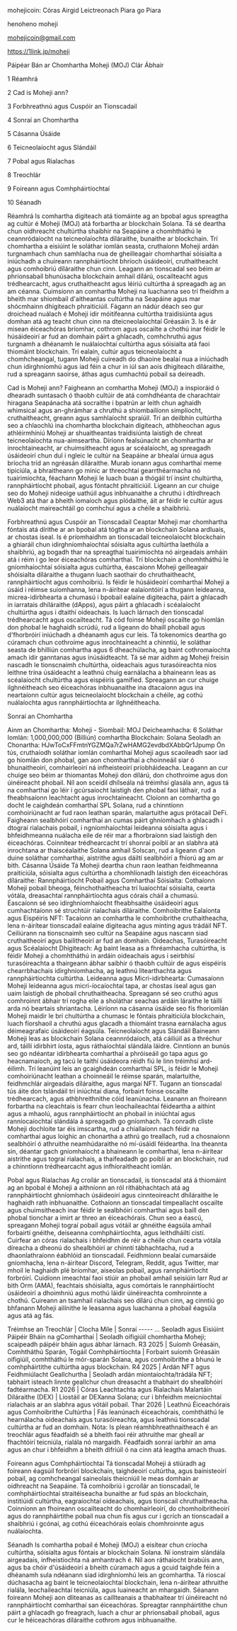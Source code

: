 mohejicoin: Córas Airgid Leictreonach Piara go Piara

henoheno moheji

mohejicoin@gmail.com

https://1link.jp/moheji

Páipéar Bán ar Chomhartha Moheji (MOJ) Clár Ábhair

1 Réamhrá

2 Cad is Moheji ann?

3 Forbhreathnú agus Cuspóir an Tionscadail

4 Sonraí an Chomhartha

5 Cásanna Úsáide

6 Teicneolaíocht agus Slándáil

7 Pobal agus Rialachas

8 Treochlár

9 Foireann agus Comhpháirtíochtaí

10 Séanadh

Réamhrá Is comhartha digiteach atá tiomáinte ag an bpobal agus spreagtha ag cultúr é Moheji (MOJ) atá forbartha ar blockchain Solana. Tá sé deartha chun oidhreacht chultúrtha shaibhir na Seapáine a chomhtháthú le ceannródaíocht na teicneolaíochta díláraithe, bunaithe ar blockchain. Trí chomhartha a eisiúint le soláthar iomlán seasta, cruthaíonn Moheji ardán turgnamhach chun samhlacha nua de gheilleagair chomharthaí sóisialta a iniúchadh a chuireann rannpháirtíocht bhríoch úsáideoirí, cruthaitheacht agus comhoibriú díláraithe chun cinn. Leagann an tionscadal seo béim ar phrionsabail bhunúsacha blockchain amhail dílárú, oscailteacht agus trédhearcacht, agus cruthaitheacht agus léiriú cultúrtha á spreagadh ag an am céanna. Cuimsíonn an comhartha Moheji na luachanna seo trí fheidhm a bheith mar shiombail d'aitheantas cultúrtha na Seapáine agus mar shócmhainn dhigiteach phraiticiúil. Fágann an nádúr déach seo gur droichead nuálach é Moheji idir móitífeanna cultúrtha traidisiúnta agus domhan atá ag teacht chun cinn na dteicneolaíochtaí Gréasáin 3. Is é ár misean éiceachóras bríomhar, cothrom agus oscailte a chothú inar féidir le húsáideoirí ar fud an domhain páirt a ghlacadh, comhchruthú agus turgnamh a dhéanamh le nuálaíochtaí cultúrtha agus sóisialta atá faoi thiomáint blockchain. Trí ealaín, cultúr agus teicneolaíocht a chomhcheangal, tugann Moheji cuireadh do dhaoine bealaí nua a iniúchadh chun idirghníomhú agus iad féin a chur in iúl san aois dhigiteach díláraithe, rud a spreagann saoirse, áthas agus cumhachtú pobail sa deireadh.

Cad is Moheji ann? Faigheann an comhartha Moheji (MOJ) a inspioráid ó dhearadh suntasach ó thaobh cultúir de atá comhdhéanta de charachtair hiragana Seapánacha atá socraithe i bpatrún ar leith chun aghaidh whimsical agus an-ghrámhar a chruthú a shiombailíonn simplíocht, cruthaitheacht, greann agus samhlaíocht spraíúil. Trí an deilbhín cultúrtha seo a chlaochlú ina chomhartha blockchain digiteach, athbheochan agus athléirmhíniú Moheji ar shuaitheantas traidisiúnta laistigh de chreat teicneolaíochta nua-aimseartha. Díríonn fealsúnacht an chomhartha ar inrochtaineacht, ar chuimsitheacht agus ar scéalaíocht, ag spreagadh úsáideoirí chun dul i ngleic le cultúr na Seapáine ar bhealaí úrnua agus bríocha tríd an ngréasán díláraithe. Murab ionann agus comharthaí meme tipiciúla, a bhraitheann go minic ar threochtaí gearrthéarmacha nó tuairimíochta, féachann Moheji le luach buan a thógáil trí insint chultúrtha, rannpháirtíocht phobail, agus fóntacht phraiticiúil. Ligeann an cur chuige seo do Moheji nideoige uathúil agus inbhuanaithe a chruthú i dtírdhreach Web3 atá thar a bheith iomaíoch agus plódaithe, áit ar féidir le cultúr agus nuálaíocht maireachtáil go comhchuí agus a chéile a shaibhriú.

Forbhreathnú agus Cuspóir an Tionscadail Ceaptar Moheji mar chomhartha fóntais atá dírithe ar an bpobal atá tógtha ar an blockchain Solana ardluais, ar chostas íseal. Is é príomhaidhm an tionscadail teicneolaíocht blockchain a ghiaráil chun idirghníomhaíochtaí sóisialta agus cultúrtha laethúla a shaibhriú, ag bogadh thar na spreagthaí tuairimíochta nó airgeadais amháin atá i réim i go leor éiceachóras comharthaí. Trí blockchain a chomhtháthú le gníomhaíochtaí sóisialta agus cultúrtha, éascaíonn Moheji geilleagair shóisialta díláraithe a thugann luach saothair do chruthaitheacht, rannpháirtíocht agus comhoibriú. Is féidir le húsáideoirí comharthaí Moheji a úsáid i réimse suíomhanna, lena n-áirítear ealaíontóirí a thugann leideanna, micrea-idirbhearta a chumasú i bpobail ealaíne digiteacha, páirt a ghlacadh in iarratais dhíláraithe (dApps), agus páirt a ghlacadh i scéalaíocht chultúrtha agus i dtaithí oideachais. Is luach lárnach den tionscadal trédhearcacht agus oscailteacht. Tá cód foinse Moheji oscailte go hiomlán don phobal le haghaidh scrúdú, rud a ligeann do bhaill phobail agus d'fhorbróirí iniúchadh a dhéanamh agus cur leis. Tá tokenomics deartha go cúramach chun cothroime agus inrochtaineacht a chinntiú, le soláthar seasta de bhilliún comhartha agus 6 dheachúlacha, ag baint cothromaíochta amach idir ganntanas agus inúsáidteacht. Tá sé mar aidhm ag Moheji freisin nascadh le tionscnaimh chultúrtha, oideachais agus turasóireachta níos leithne trína úsáideacht a leathnú chuig earnálacha a bhaineann leas as scéalaíocht chultúrtha agus eispéiris gamified. Spreagann an cur chuige ilghnéitheach seo éiceachóras inbhuanaithe ina dtacaíonn agus ina neartaíonn cultúr agus teicneolaíocht blockchain a chéile, ag cothú nuálaíochta agus rannpháirtíochta ar ilghnéitheacha.

Sonraí an Chomhartha

Ainm an Chomhartha: Moheji - Siombail: MOJ
Deicheamhacha: 6
Soláthar Iomlán: 1,000,000,000 (Billiún) comhartha
Blockchain: Solana
Seoladh an Chonartha: HJwToCxFFmtnYGZMQa7rZwHAMG2evdbdXAbbQr1Jpump
Ón tús, cruthaíodh soláthar iomlán comharthaí Moheji agus scaoileadh saor iad go hiomlán don phobal, gan aon chomharthaí a choinneáil siar ó bhunaitheoirí, comhairleoirí ná infheisteoirí príobháideacha. Leagann an cur chuige seo béim ar thiomantas Moheji don dílárú, don chothroime agus don úinéireacht phobail. Níl aon sceidil dhílseála ná tréimhsí glasála ann, agus tá na comharthaí go léir i gcúrsaíocht laistigh den phobal faoi láthair, rud a fheabhsaíonn leachtacht agus inrochtaineacht. Cloíonn an comhartha go docht le caighdeán comharthaí SPL Solana, rud a chinntíonn comhoiriúnacht ar fud raon leathan sparán, malartuithe agus prótacail DeFi. Faigheann sealbhóirí comharthaí an cumas páirt ghníomhach a ghlacadh i dtograí rialachais pobail, i ngníomhaíochtaí leideanna sóisialta agus i bhfeidhmeanna nuálacha eile de réir mar a fhorbraíonn siad laistigh den éiceachóras. Coinnítear trédhearcacht trí shonraí poiblí ar an slabhra atá inrochtana ar thaiscéalaithe Solana amhail Solscan, rud a ligeann d'aon duine soláthar comharthaí, aistrithe agus dáiltí sealbhóirí a fhíorú ag am ar bith. Cásanna Úsáide Tá Moheji deartha chun raon leathan feidhmeanna praiticiúla, sóisialta agus cultúrtha a chomhlíonadh laistigh den éiceachóras díláraithe:
Rannpháirtíocht Pobail agus Comharthaí Sóisialta: Cothaíonn Moheji pobail bheoga, féinchothaitheacha trí luaíochtaí sóisialta, cearta vótála, dreasachtaí rannpháirtíochta agus córais cháil a chumasú. Éascaíonn sé seo idirghníomhaíocht fheabhsaithe úsáideoirí agus cumhachtaíonn sé struchtúir rialachais díláraithe.
Comhoibrithe Ealaíonta agus Eispéiris NFT: Tacaíonn an comhartha le comhoibrithe cruthaitheacha, lena n-áirítear tionscadail ealaíne digiteacha agus minting agus trádáil NFT. Ceiliúrann na tionscnaimh seo cultúr na Seapáine agus nascann siad cruthaitheoirí agus bailitheoirí ar fud an domhain.
Oideachas, Turasóireacht agus Scéalaíocht Dhigiteach: Ag baint leasa as a fhréamhacha cultúrtha, is féidir Moheji a chomhtháthú in ardáin oideachais agus i seirbhísí turasóireachta a thairgeann ábhar saibhir ó thaobh cultúir de agus eispéiris chearrbhachais idirghníomhacha, ag leathnú litearthachta agus rannpháirtíochta cultúrtha.
Leideanna agus Micri-idirbhearta: Cumasaíonn Moheji leideanna agus micri-íocaíochtaí tapa, ar chostas íseal agus gan uaim laistigh de phobail chruthaitheacha. Spreagann sé seo cruthú agus comhroinnt ábhair trí rogha eile a sholáthar seachas ardáin láraithe le táillí arda nó beartais shriantacha. Léiríonn na cásanna úsáide seo fís fhoriomlán Moheji maidir le brí chultúrtha a chumasc le fóntais phraiticiúla blockchain, luach fíorshaoil ​​a chruthú agus glacadh a thiomáint trasna earnálacha agus déimeagrafaic úsáideoirí éagsúla.
Teicneolaíocht agus Slándáil Baineann Moheji leas as blockchain Solana ceannródaíoch, atá cáiliúil as a thréchur ard, táillí idirbhirt íosta, agus ráthaíochtaí slándála láidre. Cinntíonn an bunús seo go ndéantar idirbhearta comharthaí a phróiseáil go tapa agus go heacnamaíoch, ag tacú le taithí úsáideora réidh fiú le linn tréimhsí ard-éilimh. Trí leanúint leis an gcaighdeán comharthaí SPL, is féidir le Moheji comhoiriúnacht leathan a choinneáil le réimse sparán, malartuithe, feidhmchlár airgeadais díláraithe, agus margaí NFT. Tugann an tionscadal tús áite don tslándáil trí iniúchtaí diana, forbairt foinse oscailte trédhearcach, agus athbhreithnithe cóid leanúnacha. Leanann an fhoireann forbartha na cleachtais is fearr chun leochaileachtaí féideartha a aithint agus a mhaolú, agus rannpháirtíocht an phobail in iniúchtaí agus ranníocaíochtaí slándála á spreagadh go gníomhach. Tá conradh cliste Moheji dochloíte tar éis imscartha, rud a chiallaíonn nach féidir na comharthaí agus loighic an chonartha a athrú go treallach, rud a chosnaíonn sealbhóirí ó athruithe neamhúdaraithe nó mí-úsáidí féideartha. Ina theannta sin, déantar gach gníomhaíocht a bhaineann le comharthaí, lena n-áirítear aistrithe agus tograí rialachais, a thaifeadadh go poiblí ar an blockchain, rud a chinntíonn trédhearcacht agus infhíoraitheacht iomlán.

Pobal agus Rialachas Ag croílár an tionscadail, is tionscadal atá á thiomáint ag an bpobal é Moheji a aithníonn an ról ríthábhachtach atá ag rannpháirtíocht ghníomhach úsáideoirí agus cinnteoireacht dhíláraithe le haghaidh rath inbhuanaithe. Cothaíonn an tionscadal timpeallacht oscailte agus chuimsitheach inar féidir le sealbhóirí comharthaí agus baill den phobal tionchar a imirt ar threo an éiceachórais. Chun seo a éascú, spreagann Moheji tograí pobail agus vótáil ar ghnéithe éagsúla amhail forbairtí gnéithe, deiseanna comhpháirtíochta, agus leithdháiltí cistí. Cuirfear an córas rialachais i bhfeidhm de réir a chéile chun cearta vótála díreacha a dheonú do shealbhóirí ar chinntí tábhachtacha, rud a dhaonlathraíonn éabhlóid an tionscadail. Feidhmíonn bealaí cumarsáide gníomhacha, lena n-áirítear Discord, Telegram, Reddit, agus Twitter, mar mhoil le haghaidh plé bríomhar, aiseolas pobail, agus rannpháirtíocht forbróirí. Cuidíonn imeachtaí faoi stiúir an phobail amhail seisiúin Iarr Rud ar bith Orm (AMA), feachtais shóisialta, agus comórtais le rannpháirtíocht úsáideoirí a dhoimhniú agus mothú láidir úinéireachta comhroinnte a chothú. Cuireann an tsamhail rialachais seo dílárú chun cinn, ag cinntiú go bhfanann Moheji ailínithe le leasanna agus luachanna a phobail éagsúla agus atá ag fás.

Tréimhse an Treochlár | Clocha Míle | Sonraí ----- ... Seoladh agus Eisiúint Páipéir Bháin na gComharthaí | Seoladh oifigiúil chomhartha Moheji; scaipeadh páipéir bháin agus ábhar lárnach. R3 2025 | Suíomh Gréasáin, Comhtháthú Sparán, Tógáil Comhpháirtíochta | Forbairt suíomh Gréasáin oifigiúil, comhtháthú le mór-sparán Solana, agus comhoibrithe a bhunú le comhpháirtithe cultúrtha agus blockchain. R4 2025 | Ardán NFT agus Feidhmiúlacht Geallchurtha | Seoladh ardán miontaíochta/trádála NFT; tabhairt isteach linnte geallchur chun dreasacht a thabhairt do shealbhóirí fadtéarmacha. R1 2026 | Córas Leachtachta agus Rialachais Malartáin Díláraithe (DEX) | Liostáil ar DEXanna Solana; cur i bhfeidhm meicníochtaí rialachais ar an slabhra agus vótáil pobail. Thar 2026 | Leathnú Éiceachórais agus Comhoibrithe Cultúrtha | Fás leanúnach éiceachórais, comhtháthú le hearnálacha oideachais agus turasóireachta, agus leathnú tionscadal cultúrtha ar fud an domhain. Nóta: Is plean réamhbhreathnaitheach é an treochlár agus féadfaidh sé a bheith faoi réir athruithe mar gheall ar fhachtóirí teicniúla, rialála nó margaidh. Féadfaidh sonraí iarbhír an ama agus an chur i bhfeidhm a bheith difriúil ó na cinn atá leagtha amach thuas.

Foireann agus Comhpháirtíochtaí Tá tionscadal Moheji á stiúradh ag foireann éagsúil forbróirí blockchain, taighdeoirí cultúrtha, agus bainisteoirí pobail, ag comhcheangal saineolais theicniúil le meas domhain ar oidhreacht na Seapáine. Tá comhoibriú i gcroílár an tionscadail, le comhpháirtíochtaí straitéiseacha bunaithe ar fud spás an blockchain, institiúidí cultúrtha, eagraíochtaí oideachais, agus tionscail chruthaitheacha. Coinníonn an fhoireann oscailteacht do chomhairleoirí, do chomhoibritheoirí agus do rannpháirtithe pobail nua chun fís agus cur i gcrích an tionscadail a shaibhriú i gcónaí, ag cothú éiceachórais eolais chomhroinnte agus nuálaíochta.

Séanadh Is comhartha pobail é Moheji (MOJ) a eisítear chun críocha cultúrtha, sóisialta agus fóntais ar blockchain Solana. Ní ionstraim slándála airgeadais, infheistíochta ná amhantrach é. Níl aon ráthaíocht brabúis ann, agus ba chóir d'úsáideoirí a bheith cúramach agus a gcuid taighde féin a dhéanamh sula ndéanann siad idirghníomhú leis an gcomhartha. Tá rioscaí dúchasacha ag baint le teicneolaíochtaí blockchain, lena n-áirítear athruithe rialála, leochaileachtaí teicniúla, agus luaineacht an mhargaidh. Séanann foireann Moheji aon dliteanas as caillteanais a thabhaítear trí úinéireacht nó rannpháirtíocht comharthaí san éiceachóras. Spreagtar rannpháirtithe chun páirt a ghlacadh go freagrach, luach a chur ar phrionsabail phobail, agus cur le héiceachóras díláraithe cothrom agus inbhuanaithe.

